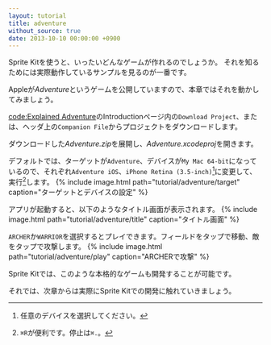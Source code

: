 ```yaml
---
layout: tutorial
title: adventure
without_source: true
date: 2013-10-10 00:00:00 +0900
---
```


Sprite Kitを使うと、いったいどんなゲームが作れるのでしょうか。
それを知るためには実際動作しているサンプルを見るのが一番です。

Appleが*Adventure*というゲームを公開していますので、本章ではそれを動かしてみましょう。

[code:Explained Adventure](https://developer.apple.com/library/ios/documentation/GraphicsAnimation/Conceptual/CodeExplainedAdventure/AdventureArchitecture/AdventureArchitecture.html)のIntroductionページ内の`Download Project`、または、ヘッダ上の`Companion File`からプロジェクトをダウンロードします。 

ダウンロードした*Adventure.zip*を展開し、*Adventure.xcodeproj*を開きます。

デフォルトでは、ターゲットが`Adventure`、デバイスが`My Mac 64-bit`になっているので、それぞれ`Adventure iOS`、`iPhone Retina (3.5-inch)`[^1]に変更して、実行[^2]します。
{% include image.html path="tutorial/adventure/target" caption="ターゲットとデバイスの設定" %}

アプリが起動すると、以下のようなタイトル画面が表示されます。
{% include image.html path="tutorial/adventure/title" caption="タイトル画面" %}

`ARCHER`か`WARRIOR`を選択するとプレイできます。フィールドをタップで移動、敵をタップで攻撃します。
{% include image.html path="tutorial/adventure/play" caption="ARCHERで攻撃" %}

Sprite Kitでは、このような本格的なゲームも開発することが可能です。

それでは、次章からは実際にSprite Kitでの開発に触れていきましょう。

[^1]: 任意のデバイスを選択してください。
[^2]: `⌘R`が便利です。停止は`⌘.`。
